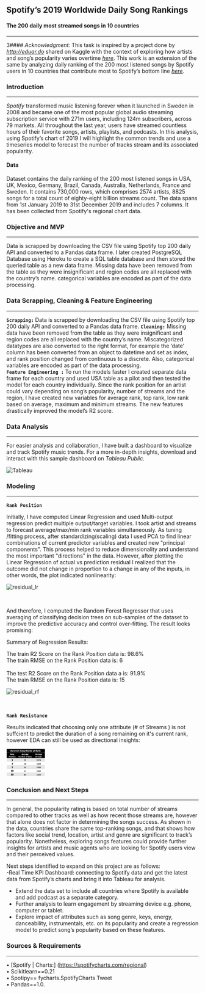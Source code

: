 

## **Spotify’s 2019 Worldwide Daily Song Rankings** <br>         
#### The 200 daily most streamed songs in 10 countries

___


3#### *Acknowledgment:* This task is inspired by a project done by *http://eduar.do* shared on Kaggle with the context of exploring how artists and song’s popularity varies overtime [*here*](https://www.kaggle.com/edumucelli/spotifys-worldwide-daily-song-ranking). This work is an extension of the same by analyzing daily ranking of the 200 most listened songs by Spotify users in 10 countries that contribute most to Spotify’s bottom line [*here*](https://www.hypebot.com/hypebot/2018/02/which-countrys-contribute-most-to-spotifys-bottom-line-chart.html).



### Introduction
___

*Spotify* transformed music listening forever when it launched in Sweden in 2008 and became one of the most popular global audio streaming subscription service with 271m users, including 124m subscribers, across 79 markets. All throughout the last year, users have streamed countless hours of their favorite songs, artists, playlists, and podcasts. In this analysis, using Spotify’s chart of 2019 I will highlight the common trends and use a timeseries model to forecast the number of tracks stream and its associated popularity.

#### Data

Dataset contains the daily ranking of the 200 most listened songs in USA, UK, Mexico, Germany, Brazil, Canada, Australia, Netherlands, France and Sweden. It contains 730,000 rows, which comprises 2574 artists, 8825 songs for a total count of eighty-eight billion streams count.
The data spans from 1st January 2019 to 31st December 2019 and includes 7 columns.
It has been collected from Spotify's regional chart data.


### Objective and MVP
___

Data is scrapped by downloading the CSV file using Spotify top 200 daily API and converted to a Pandas data frame.  I later created PostgreSQL Database using Heroku to create a SQL table database and then stored the queried table as a new data frame. Missing data have been removed from the table as they were insignificant and region codes are all replaced with the country’s name. categorical variables are encoded as part of the data processing.



### Data Scrapping, Cleaning & Feature Engineering
___


**<code>Scrapping:</code>** Data is scrapped by downloading the CSV file using Spotify top 200 daily API and converted to a Pandas data frame.  **<code>Cleaning:</code>**  Missing data have been removed from the table as they were insignificant and region codes are all replaced with the country’s name. Miscategorized datatypes are also converted to the right format, for example the ‘date’ column has been converted from an object to datetime and set as index, and rank position changed from continuous to a discrete. Also, categorical variables are encoded as part of the data processing.<br> 
**<code>Feature Engineering :</code>** To run the models faster I created separate data frame for each country and used USA table as a pilot and then tested the model for each country individually. Since the rank position for an artist could vary depending on song’s popularity, number of streams and the region, I have created new variables for average rank, top rank, low rank based on average, maximum and minimum streams. The new features drastically improved the model’s R2 score. 



### Data Analysis
___

For easier analysis and collaboration, I have built a dashboard to visualize and track Spotify music trends. For a more in-depth insights, download and interact with this sample dashboard on *Tableau Public.* <br>

![Tableau](https://github.com/moriesam/Spotify-s-Worldwide-Daily-Song-Ranking/blob/master/plots/Tableau_consolidated.png)



### Modeling
___

**<code>Rank Position</code>**

Initially, I have computed Linear Regression and used Multi-output regression predict multiple output/target variables. I took artist and streams to forecast average/max/min rank variables simultaneously. As tuning /fitting process, after standardizing(scaling) data I used PCA to find linear combinations of current predictor variables and created new "principal components". This process helped to reduce dimensionality and understand the most important "directions" in the data.  However, after plotting the Linear Regression of actual vs prediction residual I realized that the outcome did not change in proportion to a change in any of the inputs, in other words, the plot indicated nonlinearity:<br>

![residual_lr](https://github.com/moriesam/Spotify-s-Worldwide-Daily-Song-Ranking/blob/master/plots/residual_overall_lr.png)

<br>

And therefore, I computed the Random Forest Regressor that uses  averaging of classifying decision trees on sub-samples of the dataset to improve the predictive accuracy and control over-fitting. The result looks promising:
  
Summary of Regression Results:

The train R2 Score on the Rank Position data is:  98.6% <br>
The train RMSE on the Rank Position data is:  6<br>
<br>
The test R2 Score on the Rank Position data a is: 91.9% <br>
The train RMSE on the Rank Position data is:  15<br>


![residual_rf](https://github.com/moriesam/Spotify-s-Worldwide-Daily-Song-Ranking/blob/master/plots/residual_overall_rf.png)

<br>

**<code>Rank Resistance</code>**

Results indicated that choosing only one attribute (# of Streams ) is not suffcient to predict the duration of a song remaining on it's current rank, however EDA can still be used as directional insights:

<img src="./plots/rank_resist.png" width="20%" height="15%">


<br>


### Conclusion and Next Steps
___

In general, the popularity rating is based on total number of streams compared to other tracks as well as how recent those streams are, however that alone does not factor in determining the songs success. As shown in the data, countries share the same top-ranking songs, and that shows how factors like social trend, location, artist and genre are significant to track’s popularity. Nonetheless, exploring songs features could provide further insights for artists and music agents who are looking for Spotify users view and their perceived values.

Next steps identified to expand on this project are as follows:<br>
-Real Time KPI Dashboard:  connecting to Spotify data and get the latest data from Spotify’s charts and bring it into Tableau for analysis.<br>
- Extend the data set to include all countries where Spotify is available and add podcast as a separate category.<br>
- Further analysis to learn engagement by streaming device e.g. phone, computer or tablet.<br>
- Explore impact of attributes such as song genre, keys, energy, danceability, instrumentals, etc. on its popularity and create a regression model to predict song’s popularity based on these features.



### Sources & Requirements
___

• [Spotify | Charts:] (https://spotifycharts.com/regional)<br>
• Scikitlearn==0.21<br>
• Spotipy== fycharts.SpotifyCharts Tweet<br>
• Pandas==1.0.
